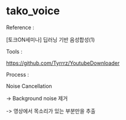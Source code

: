 # tako_voice

Reference : 

[토크ON세미나] 딥러닝 기반 음성합성(1)

Tools :

https://github.com/Tyrrrz/YoutubeDownloader


Process :

Noise Cancellation

-> Background noise 제거

-> 영상에서 목소리가 있는 부분만을 추출

